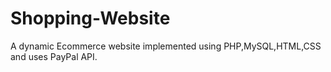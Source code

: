 # Shopping-Website
A dynamic Ecommerce website implemented using PHP,MySQL,HTML,CSS and uses PayPal API.
